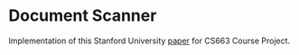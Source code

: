 # Document Scanner

Implementation of this Stanford University [paper](https://stacks.stanford.edu/file/druid:bf950qp8995/Badlani_Akinola_Li.pdf) for CS663 Course Project.
